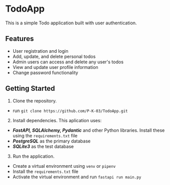 # TodoApp

This is a simple Todo application built with user authentication.

## Features

- User registration and login
- Add, update, and delete personal todos
- Admin users can access and delete any user's todos
- View and update user profile information
- Change password functionality

## Getting Started

1. Clone the repository.
- run `git clone https://github.com/P-K-03/TodoApp.git`
2. Install dependencies.
This aplication uses:
- __*FastAPI, SQLAlchemy, Pydantic*__ and other Python libraries. Install these using the `requirements.txt` file
- __*PostgreSQL*__ as the primary database
- __*SQLite3*__ as the test database
3. Run the application.
- Create a virtual environment using `venv` or `pipenv`
- Install the `requirements.txt` file
- Activate the virtual environment and run `fastapi run main.py`
